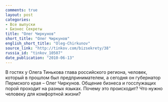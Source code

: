 ```yaml
---
comments: true
layout: post
categories:
- Все выпуски
- Бизнес Секреты
title: "Олег Чиркунов"
short_title: "Олег Чиркунов"
english_short_title: "Oleg-Chirkunov"
source_link: "http://tinkov.com/bizsekrety/38"
russia_id: "tinkov_10507"
date_publication: "2010-06-13"
---
```

В гостях у Олега Тинькова глава российского региона, человек, который в прошлом был предпринимателем, а сегодня он губернатор Пермского края – Олег Чиркунов. Общение бизнеса и госслужащих порой проходит на разных языках. Почему это происходит? Что нужно человеку для комфортной жизни?
